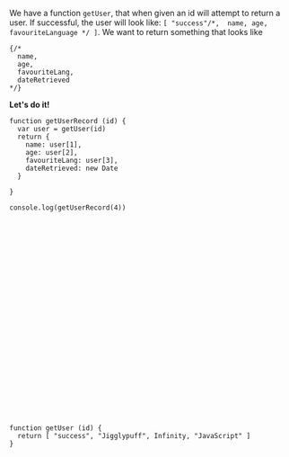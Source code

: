 We have a function `getUser`, that when given an id will attempt to return a user.
If successful, the user will look like:
`[ "success"/*,  name, age, favouriteLanguage */ ]`.
We want to return something that looks like

```
{/*
  name,
  age,
  favouriteLang,
  dateRetrieved
*/}
```

**Let's do it!**

```
function getUserRecord (id) {
  var user = getUser(id)
  return {
    name: user[1],
    age: user[2],
    favouriteLang: user[3],
    dateRetrieved: new Date
  }

}

console.log(getUserRecord(4))
```


```


























function getUser (id) {
  return [ "success", "Jigglypuff", Infinity, "JavaScript" ]
}
```
